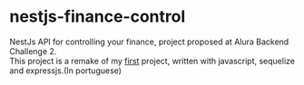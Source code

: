 # nestjs-finance-control
NestJs API for controlling your finance, project proposed at Alura Backend Challenge 2. \
This project is a remake of my [first](https://github.com/LucasDSL/API-Familia-Controle-Financas) project, written with javascript, sequelize and expressjs.(In portuguese)
